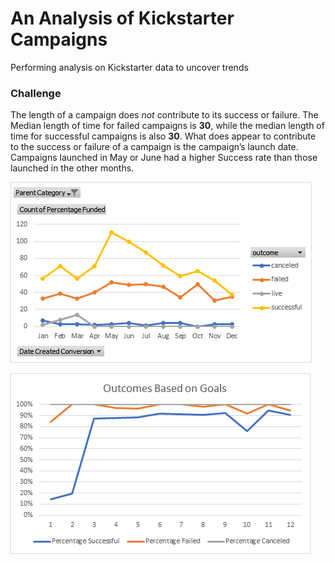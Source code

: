 # An Analysis of Kickstarter Campaigns
Performing analysis on Kickstarter data to uncover trends
### Challenge
The length of a campaign does *not* contribute to its success or failure. The Median length of time for failed campaigns is **30**, while the median length of time for successful campaigns is also **30**. What does appear to contribute to the success or failure of a campaign is the campaign’s launch date. Campaigns launched in May or June had a higher Success rate than those launched in the other months.



![](https://github.com/MarjorieS81/Kickstarter-analysis/blob/master/Outcomes%20Based%20on%20Launch%20Date.png)



![](https://github.com/MarjorieS81/Kickstarter-analysis/blob/master/Outcomes%20Based%20On%20Goals.png)
